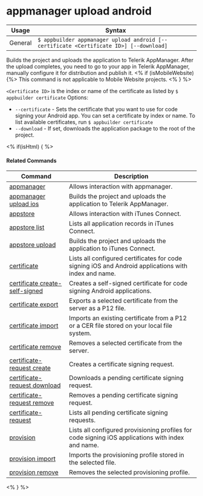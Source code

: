 appmanager upload android
==========

Usage | Syntax
------|-------
General | `$ appbuilder appmanager upload android [--certificate <Certificate ID>] [--download]`   

Builds the project and uploads the application to Telerik AppManager.
After the upload completes, you need to go to your app in Telerik AppManager, manually configure it for distribution and publish it.
<% if (isMobileWebsite) {%>
This command is not applicable to Mobile Website projects.
<% } %>

`<Certificate ID>` is the index or name of the certificate as listed by `$ appbuilder certificate`
Options:
* `--certificate` - Sets the certificate that you want to use for code signing your Android app. You can set a certificate by index or name. To list available certificates, run `$ appbuilder certificate`
* `--download` - If set, downloads the application package to the root of the project.

<% if(isHtml) { %> 

#### Related Commands

Command | Description
----------|----------
[appmanager](appmanager.html) | Allows interaction with appmanager.
[appmanager upload ios](appmanager-upload-ios.html) | Builds the project and uploads the application to Telerik AppManager.
[appstore](appstore.html) | Allows interaction with iTunes Connect.
[appstore list](appstore-list.html) | Lists all application records in iTunes Connect.
[appstore upload](appstore-upload.html) | Builds the project and uploads the application to iTunes Connect.
[certificate](certificate.html) | Lists all configured certificates for code signing iOS and Android applications with index and name.
[certificate create-self-signed](certificate-create-self-signed.html) | Creates a self-signed certificate for code signing Android applications.
[certificate export](certificate-export.html) | Exports a selected certificate from the server as a P12 file.
[certificate import](certificate-import.html) | Imports an existing certificate from a P12 or a CER file stored on your local file system.
[certificate remove](certificate-remove.html) | Removes a selected certificate from the server.
[certificate-request create](certificate-request-create.html) | Creates a certificate signing request.
[certificate-request download](certificate-request-download.html) | Downloads a pending certificate signing request.
[certificate-request remove](certificate-request-remove.html) | Removes a pending certificate signing request.
[certificate-request](certificate-request.html) | Lists all pending certificate signing requests.
[provision](provision.html) | Lists all configured provisioning profiles for code signing iOS applications with index and name.
[provision import](provision-import.html) | Imports the provisioning profile stored in the selected file.
[provision remove](provision-remove.html) | Removes the selected provisioning profile.
<% } %>